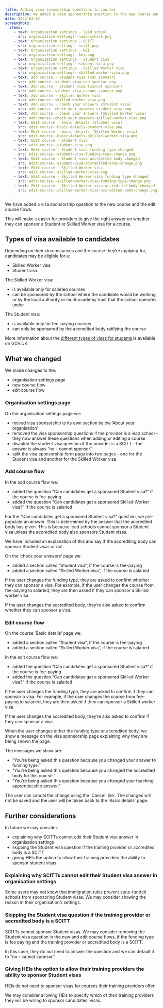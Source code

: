 ```yaml
---
title: Adding visa sponsorship questions to courses
description: We added a visa sponsorship question to the new course and the edit course flows.
date: 2022-03-02
screenshots:
  items:
    - text: Organisation settings - lead school
      src: organisation-settings--lead-school.png
    - text: Organisation settings - SCITT
      src: organisation-settings--scitt.png
    - text: Organisation settings - HEI
      src: organisation-settings--hei.png
    - text: Organisation settings - Student visa
      src: organisation-settings--student-visa.png
    - text: Organisation settings - Skilled Worker visa
      src: organisation-settings--skilled-worker-visa.png
    - text: Add course - Student visa (can sponsor)
      src: add-course--student-visa-can-sponsor.png
    - text: Add course - Student visa (cannot sponsor)
      src: add-course--student-visa-cannot-sponsor.png
    - text: Add course - Skilled Worker visa
      src: add-course--skilled-worker-visa.png
    - text: Add course - check your answers (Student visa)
      src: add-course--check-your-answers-student-visa.png
    - text: Add course - check your answers (Skilled Worker visa)
      src: add-course--check-your-answers-skilled-worker-visa.png
    - text: Edit course - basic details (Student visa)
      src: edit-course--basic-details-student-visa.png
    - text: Edit course - basic details (Skilled Worker visa)
      src: edit-course--basic-details-skilled-worker-visa.png
    - text: Edit course - Student visa
      src: edit-course--student-visa.png
    - text: Edit course - Student visa funding type changed
      src: edit-course--student-visa-funding-type-change.png
    - text: Edit course - Student visa accredited body changed
      src: edit-course--student-visa-accredited-body-change.png
    - text: Edit course - Skilled Worker visa
      src: edit-course--skilled-worker-visa.png
    - text: Edit course - Skilled Worker visa funding type changed
      src: edit-course--skilled-worker-visa-funding-type-change.png
    - text: Edit course - Skilled Worker visa accredited body changed
      src: edit-course--skilled-worker-visa-accredited-body-change.png
---
```


We have added a visa sponsorship question to the new course and the edit course flows.

This will make it easier for providers to give the right answer on whether they can sponsor a Student or Skilled Worker visa for a course.

## Types of visa available to candidates

Depending on their circumstances and the course they’re applying for, candidates may be eligible for a:

- Skilled Worker visa
- Student visa

The Skilled Worker visa:

- is available only for salaried courses
- can be sponsored by the school where the candidate would be working, or by the local authority or multi-academy trust that the school operates under

The Student visa:

- is available only for fee-paying courses
- can only be sponsored by the accredited body ratifying the course

More information about the [different types of visas for students](https://www.gov.uk/government/publications/train-to-teach-in-england-non-uk-applicants/train-to-teach-in-england-if-youre-a-non-uk-citizen#visa) is available on GOV.UK.

## What we changed

We made changes to the:

- organisation settings page
- new course flow
- edit course flow

### Organisation settings page

On the organisation settings page we:

- moved visa sponsorship to its own section below ‘About your organisation’
- removed the visa sponsorship questions if the provider is a lead school - they now answer these questions when adding or editing a course
- disabled the student visa question if the provider is a SCITT - the answer is always “no - cannot sponsor”
- split the visa sponsorship form page into two pages - one for the Student visa and another for the Skilled Worker visa

### Add course flow

In the add course flow we:

- added the question “Can candidates get a sponsored Student visa?” if the course is fee-paying
- added the question “Can candidates get a sponsored Skilled Worker visa?” if the course is salaried

For the “Can candidates get a sponsored Student visa?” question, we pre-populate an answer. This is determined by the answer that the accredited body has given. This is because lead schools cannot sponsor a Student visa unless the accredited body also sponsors Student visas.

We have included an explanation of this and say if the accrediting body can sponsor Student visas or not.

On the ‘check your answers’ page we:

- added a section called “Student visa”, if the course is fee-paying
- added a section called “Skilled Worker visa”, if the course is salaried

If the user changes the funding type, they are asked to confirm whether they can sponsor a visa. For example, if the user changes the course from fee-paying to salaried, they are then asked if they can sponsor a Skilled worker visa.

If the user changes the accredited body, they’re also asked to confirm whether they can sponsor a visa.

### Edit course flow

On the course ‘Basic details’ page we:

- added a section called “Student visa”, if the course is fee-paying
- added a section called “Skilled Worker visa”, if the course is salaried

In the edit course flow we:

- added the question “Can candidates get a sponsored Student visa?” if the course is fee-paying
- added the question “Can candidates get a sponsored Skilled Worker visa?” if the course is salaried

If the user changes the funding type, they are asked to confirm if they can sponsor a visa. For example, if the user changes the course from fee-paying to salaried, they are then asked if they can sponsor a Skilled worker visa.

If the user changes the accredited body, they’re also asked to confirm if they can sponsor a visa.

When the user changes either the funding type or accredited body, we show a message on the visa sponsorship page explaining why they are being shown the page.

The messages we show are:

- “You’re being asked this question because you changed your answer to funding type.”
- “You’re being asked this question because you changed the accredited body for this course.”
- “You’re being asked this question because you changed your teaching apprenticeship answer.”

The user can cancel the change using the ‘Cancel’ link. The changes will not be saved and the user will be taken back to the ‘Basic details’ page.

## Further considerations

In future we may consider:

- explaining why SCITTs cannot edit their Student visa answer in organisation settings
- skipping the Student visa question if the training provider or accredited body is a SCITT
- giving HEIs the option to allow their training providers the ability to sponsor student visas

### Explaining why SCITTs cannot edit their Student visa answer in organisation settings

Some users may not know that immigration rules prevent state-funded schools from sponsoring Student visas. We may consider showing the reason in their organisation’s settings.

### Skipping the Student visa question if the training provider or accredited body is a SCITT

SCITTs cannot sponsor Student visas. We may consider removing the Student visa question in the new and edit course flows, if the funding type is fee paying and the training provider or accredited body is a SCITT.

In this case, they do not need to answer the question and we can default it to “no - cannot sponsor”.

### Giving HEIs the option to allow their training providers the ability to sponsor Student visas

HEIs do not need to sponsor visas for courses their training providers offer.

We may consider allowing HEIs to specify which of their training providers they will be willing to sponsor candidates’ visas.
